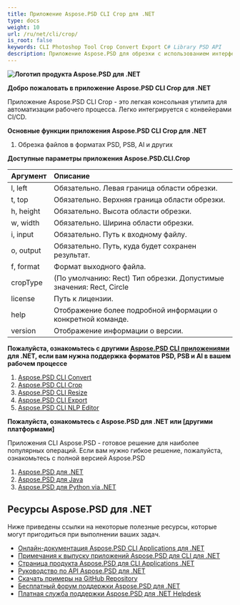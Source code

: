 ```yaml
---
title: Приложение Aspose.PSD CLI Crop для .NET
type: docs
weight: 10
url: /ru/net/cli/crop/
is_root: false
keywords: CLI Photoshop Tool Crop Convert Export C# Library PSD API
description: Приложение Aspose.PSD для обрезки с использованием интерфейса командной строки (CLI) для форматов файлов PSD, PSB и AI. Автоматизация рабочего процесса без кода CI/CD. Поддерживает обрезку файлов PSD, PSB и экспорт в PDF, TIFF, JPEG, JPEG2000, PNG, GIF и BMP. Не требует установки Adobe Photoshop или Adobe Illustrator и может быть запущен из консоли без дополнительного кода.
---
```


**![Логотип продукта Aspose.PSD для .NET](home_1.png)**

**Добро пожаловать в приложение Aspose.PSD CLI Crop для .NET**

Приложение Aspose.PSD CLI Crop - это легкая консольная утилита для автоматизации рабочего процесса. Легко интегрируется с конвейерами CI/CD.

**Основные функции приложения Aspose.PSD CLI Crop для .NET**

1. Обрезка файлов в форматах PSD, PSB, AI и других

**Доступные параметры приложения Aspose.PSD.CLI.Crop**

| **Аргумент** | **Описание**                                                                     |
|:-------------|:------------------------------------------------------------------------------------|
| l, left      | Обязательно. Левая граница области обрезки.                                                  |
| t, top       | Обязательно. Верхняя граница области обрезки.                                                   |
| h, height    | Обязательно. Высота области обрезки.                                                |
| w, width     | Обязательно. Ширина области обрезки.                                                 |
|  i, input    | Обязательно. Путь к входному файлу.                                                   |
| o, output    | Обязательно. Путь, куда будет сохранен результат.                                         |
|  f, format   | Формат выходного файла.                                                                 |
| cropType     | (По умолчанию: Rect) Тип обрезки. Допустимые значения: Rect, Circle                               |
| license      | Путь к лицензии.                                                                |
| help         | Отображение более подробной информации о конкретной команде.                                     |
| version      | Отображение информации о версии.                                                        |

**Пожалуйста, ознакомьтесь с другими [Aspose.PSD CLI приложениями](https://docs.aspose.com/psd/net/cli) для .NET, если вам нужна поддержка форматов PSD, PSB и AI в вашем рабочем процессе**

1. [Aspose.PSD CLI Convert](/psd/ru/net/cli/convert)
2. [Aspose.PSD CLI Crop](/psd/ru/net/cli/crop)
3. [Aspose.PSD CLI Resize](/psd/ru/net/cli/resize)
4. [Aspose.PSD CLI Export](/psd/ru/net/cli/export)
5. [Aspose.PSD CLI NLP Editor](/psd/ru/net/cli/nlp-editor)

**Пожалуйста, ознакомьтесь с Aspose.PSD для .NET или [другими платформами]**

Приложения CLI Aspose.PSD - готовое решение для наиболее популярных операций. Если вам нужно гибкое решение, пожалуйста, ознакомьтесь с полной версией Aspose.PSD

1. [Aspose.PSD для .NET](https://releases.aspose.com/psd/net/)
2. [Aspose.PSD для Java](https://releases.aspose.com/psd/java/) 
3. [Aspose.PSD для Python via .NET](https://releases.aspose.com/psd/python-net/)

## **Ресурсы Aspose.PSD для .NET**

Ниже приведены ссылки на некоторые полезные ресурсы, которые могут пригодиться при выполнении ваших задач.

- [Онлайн-документация Aspose.PSD CLI Applications для .NET](/psd/ru/net/cli/crop)
- [Примечания к выпуску приложений Aspose.PSD для CLI для .NET](/psd/ru/net/cli/release-notes/)
- [Страница продукта Aspose.PSD для CLI Applications .NET](https://products.aspose.com/psd/net/cli)
- [Руководство по API Aspose.PSD для .NET](https://reference.aspose.com/net/psd)
- [Скачать примеры на GitHub Repository](https://github.com/aspose-psd/CLI-Applications)
- [Бесплатный форум поддержки Aspose.PSD для .NET](https://forum.aspose.com/c/psd)
- [Платная служба поддержки Aspose.PSD для .NET Helpdesk](https://helpdesk.aspose.com/)


